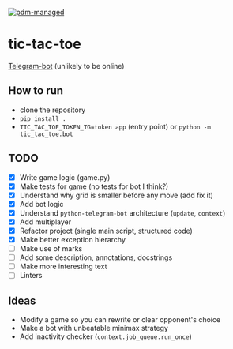 [![pdm-managed](https://img.shields.io/badge/pdm-managed-blueviolet)](https://pdm-project.org)

# tic-tac-toe

[Telegram-bot](https://t.me/tictactoe48573bot) (unlikely to be online)

## How to run

- clone the repository
- `pip install .`
- `TIC_TAC_TOE_TOKEN_TG=token app` (entry point) or `python -m tic_tac_toe.bot`

## TODO

- [x] Write game logic (game.py)
- [x] Make tests for game (no tests for bot I think?)
- [x] Understand why grid is smaller before any move (add fix it)
- [x] Add bot logic
- [x] Understand `python-telegram-bot` architecture (`update`, `context`)
- [x] Add multiplayer
- [x] Refactor project (single main script, structured code)
- [x] Make better exception hierarchy
- [ ] Make use of marks
- [ ] Add some description, annotations, docstrings
- [ ] Make more interesting text
- [ ] Linters

## Ideas

- Modify a game so you can rewrite or clear opponent's choice
- Make a bot with unbeatable minimax strategy
- Add inactivity checker (`context.job_queue.run_once`)
